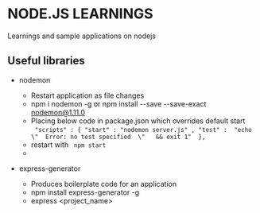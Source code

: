 # NODE.JS LEARNINGS
Learnings and sample applications on nodejs

## Useful libraries
* nodemon
  - Restart application as file changes
  - npm i nodemon -g or  ​​npm​​ ​​install​​ ​​--save​​ ​​--save-exact​​ ​​nodemon@1.11.0​
  - Placing below code in package.json which overrides default start  
      ` "scripts" : {
       "start" : "nodemon server.js" ,
       "test" :  "echo   \"  Error: no test specified  \"   && exit 1" 
       },`
   - restart with ` npm start`
   - 

* express-generator
  - Produces boilerplate code for an application
  - npm install express-generator -g
  - express <project_name>
